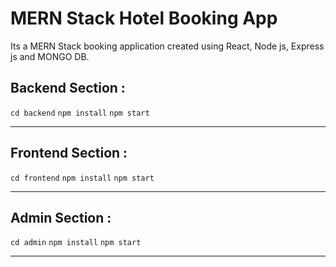 <h1>MERN Stack Hotel Booking App</h1>
<p>Its a MERN Stack booking application created using React, Node js, Express js and MONGO DB.</p>

<h2>Backend Section :</h2>
<code>cd backend</code>
<code>npm install</code>
<code>npm start</code>
<hr/>
<h2>Frontend Section :</h2>
<code>cd frontend</code>
<code>npm install</code>
<code>npm start</code>
<hr/>
<h2>Admin Section :</h2>
<code>cd admin</code>
<code>npm install</code>
<code>npm start</code>
<hr/>
